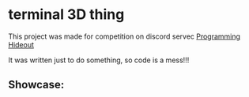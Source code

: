 # terminal 3D thing
This project was made for competition on discord servec [Programming Hideout](https://discord.gg/Z7GWN6xD)  

It was written just to do something, so code is a mess!!!  
## Showcase:

